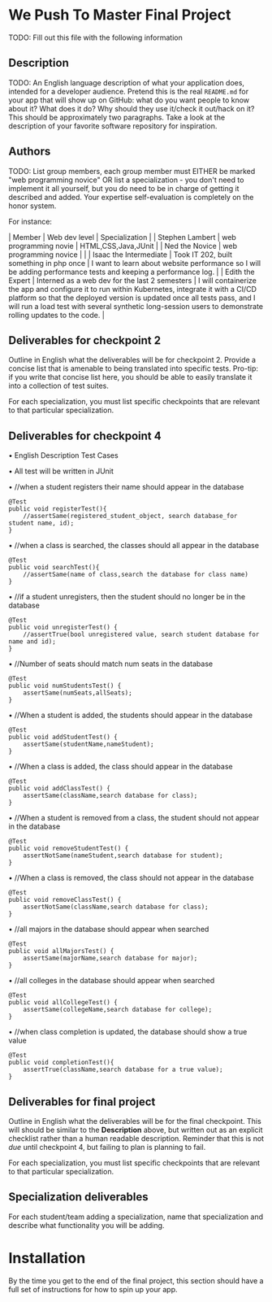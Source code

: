 # We Push To Master Final Project

TODO: Fill out this file with the following information

## Description

TODO: An English language description of what your application does, intended for a developer
audience. Pretend this is the real `README.md` for your app that will show up on GitHub: what do you
want people to know about it? What does it do? Why should they use it/check it out/hack on it? This
should be approximately two paragraphs. Take a look at the description of your favorite software
repository for inspiration.

## Authors

TODO: List group members, each group member must EITHER be marked "web programming novice" OR list a
specialization - you don't need to implement it all yourself, but you do need to be in charge of
getting it described and added. Your expertise self-evaluation is completely on the honor system.

For instance:

| Member | Web dev level | Specialization |
| Stephen Lambert | web programming novie | HTML,CSS,Java,JUnit |
| Ned the Novice | web programming novice | |
| Isaac the Intermediate | Took IT 202, built something in php once | I want to learn about website performance so I will be adding performance tests and keeping a performance log. |
| Edith the Expert | Interned as a web dev for the last 2 semesters | I will containerize the app and configure it to run within Kubernetes, integrate it with a CI/CD platform so that the deployed version is updated once all tests pass, and I will run a load test with several synthetic long-session users to demonstrate rolling updates to the code. |

## Deliverables for checkpoint 2

Outline in English what the deliverables will be for checkpoint 2. Provide a concise list that is
amenable to being translated into specific tests. Pro-tip: if you write that concise list here, you
should be able to easily translate it into a collection of test suites.

For each specialization, you must list specific checkpoints that are relevant to that particular specialization.

## Deliverables for checkpoint 4
•	English Description Test Cases

•	All test will be written in JUnit

•	//when a student registers their name should appear in the database

	@Test
	public void registerTest(){
		//assertSame(registered_student_object, search database_for student name, id);
	}
	
•	//when a class is searched, the classes should all appear in the database

	@Test
	public void searchTest(){
		//assertSame(name of class,search the database for class name)
	}
	
•	//if a student unregisters, then the student should no longer be in the database

	@Test
	public void unregisterTest() {
		//assertTrue(bool unregistered value, search student database for name and id);
	}
	
•	//Number of seats should match num seats in the database

	@Test
	public void numStudentsTest() {
		assertSame(numSeats,allSeats);
	}
	
•	//When a student is added, the students should appear in the database

	@Test
	public void addStudentTest() {
		assertSame(studentName,nameStudent);
	}
	
•	//When a class is added, the class should appear in the database

	@Test
	public void addClassTest() {
		assertSame(className,search database for class);
	}
	
•	//When a student is removed from a class, the student should not appear in the database

	@Test
	public void removeStudentTest() {
		assertNotSame(nameStudent,search database for student);
	}
	
•	//When a class is removed, the class should not appear in the database

	@Test
	public void removeClassTest() {
		assertNotSame(className,search database for class);
	}
	
•	//all majors in the database should appear when searched

	@Test
	public void allMajorsTest() {
		assertSame(majorName,search database for major);
	}
	
•	//all colleges in the database should appear when searched

	@Test
	public void allCollegeTest() {
		assertSame(collegeName,search database for college);
	}
	
•	//when class completion is updated, the database should show a true value

	@Test
	public void completionTest(){
		assertTrue(className,search database for a true value);
	}


## Deliverables for final project

Outline in English what the deliverables will be for the final checkpoint. This will should be
similar to the **Description** above, but written out as an explicit checklist rather than a human
readable description. Reminder that this is not *due* until checkpoint 4, but failing to plan is
planning to fail.

For each specialization, you must list specific checkpoints that are relevant to that particular specialization.

## Specialization deliverables

For each student/team adding a specialization, name that specialization and describe what
functionality you will be adding.

# Installation

By the time you get to the end of the final project, this section should have a full set of
instructions for how to spin up your app.
